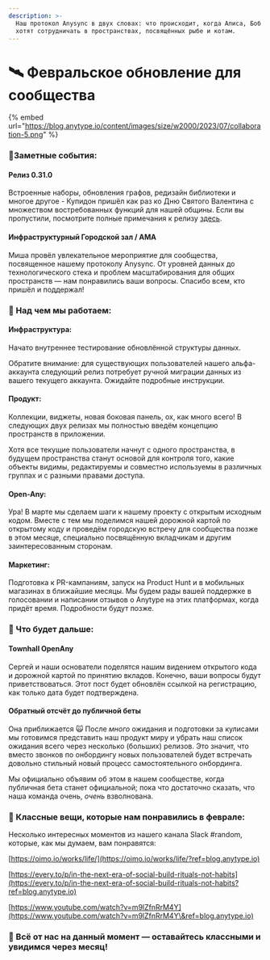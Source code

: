 ```yaml
---
description: >-
  Наш протокол Anysync в двух словах: что происходит, когда Алиса, Боб и Джейн
  хотят сотрудничать в пространствах, посвящённых рыбе и котам.
---
```


# 🛰️ Февральское обновление для сообщества

{% embed url="https://blog.anytype.io/content/images/size/w2000/2023/07/collaboration-5.png" %}

### **🎈Заметные события:**

#### **Релиз 0.31.0**

Встроенные наборы, обновления графов, редизайн библиотеки и многое другое - Купидон пришёл как раз ко Дню Святого Валентина с множеством востребованных функций для нашей общины. Если вы пропустили, посмотрите полные примечания к релизу [здесь](https://community.anytype.io/c/news-announcements/release-notes/9?ref=blog.anytype.io).

#### **Инфраструктурный Городской зал / AMA**

Миша провёл увлекательное мероприятие для сообщества, посвященное нашему протоколу Anysync. От уровней данных до технологического стека и проблем масштабирования для общих пространств — нам понравились ваши вопросы. Спасибо всем, кто пришёл и поддержал!

### **🦫 Над чем мы работаем:**

#### **Инфраструктура:**

Начато внутреннее тестирование обновлённой структуры данных.

Обратите внимание: для существующих пользователей нашего альфа-аккаунта следующий релиз потребует ручной миграции данных из вашего текущего аккаунта. Ожидайте подробные инструкции.

#### **Продукт:**

Коллекции, виджеты, новая боковая панель, ох, как много всего! В следующих двух релизах мы полностью введём концепцию пространств в приложении.

Хотя все текущие пользователи начнут с одного пространства, в будущем пространства станут основой для контроля того, какие объекты видимы, редактируемы и совместно используемы в различных группах и с разными правами доступа.

#### **Open-Any:**

Ура! В марте мы сделаем шаги к нашему проекту с открытым исходным кодом. Вместе с тем мы поделимся нашей дорожной картой по открытому коду и проведём городскую встречу для сообщества позже в этом месяце, специально посвящённую вкладчикам и другим заинтересованным сторонам.

#### **Маркетинг:**

Подготовка к PR-кампаниям, запуск на Product Hunt и в мобильных магазинах в ближайшие месяцы. Мы будем рады вашей поддержке в голосовании и написании отзывов о Anytype на этих платформах, когда придёт время. Подробности будут позже.

### **🥁 Что будет дальше:**

#### **Townhall OpenAny**

Сергей и наши основатели поделятся нашим видением открытого кода и дорожной картой по принятию вкладов. Конечно, ваши вопросы будут приветствоваться. Этот пост будет обновлён ссылкой на регистрацию, как только дата будет подтверждена.

#### **Обратный отсчёт до публичной беты**

Она приближается 🙀 После _много_ ожидания и подготовки за кулисами мы готовимся представить наш продукт миру и убрать наш список ожидания всего через несколько (больших) релизов. Это значит, что вместо звонков по онбордингу новых пользователей будет встречать довольно стильный новый процесс самостоятельного онбординга.

Мы официально объявим об этом в нашем сообществе, когда публичная бета станет официальной; пока что достаточно сказать, что наша команда очень, _очень_ взволнована.

### **🍭 Классные вещи, которые нам понравились в феврале:**

Несколько интересных моментов из нашего канала Slack #random, которые, как мы думаем, вам понравятся:

[https://oimo.io/works/life/](https://oimo.io/works/life/?ref=blog.anytype.io)

[https://every.to/p/in-the-next-era-of-social-build-rituals-not-habits](https://every.to/p/in-the-next-era-of-social-build-rituals-not-habits?ref=blog.anytype.io)

[https://www.youtube.com/watch?v=m9lZfnRrM4Y](https://www.youtube.com/watch?v=m9lZfnRrM4Y\&ref=blog.anytype.io)

### **🌊 Всё от нас на данный момент — оставайтесь классными и увидимся через месяц!**
